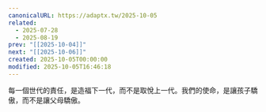 ```yaml
---
canonicalURL: https://adaptx.tw/2025-10-05
related:
  - 2025-07-28
  - 2025-08-19
prev: "[[2025-10-04]]"
next: "[[2025-10-06]]"
created: 2025-10-05T00:00:00
modified: 2025-10-05T16:46:18
---
```


每一個世代的責任，是造福下一代，而不是取悅上一代。我們的使命，是讓孩子驕傲，而不是讓父母驕傲。
